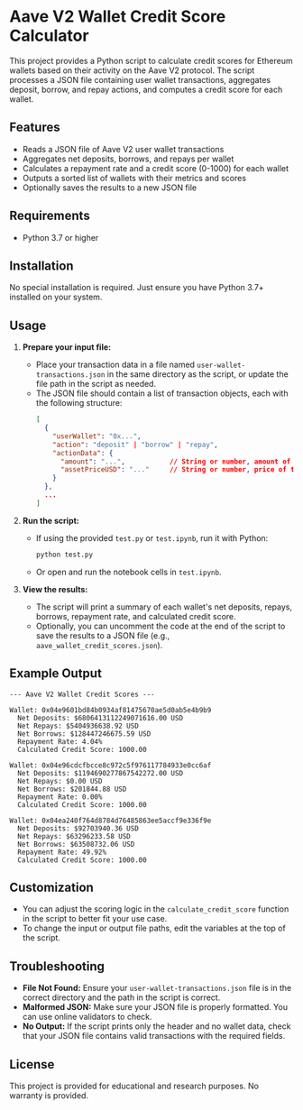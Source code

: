 # Aave V2 Wallet Credit Score Calculator

This project provides a Python script to calculate credit scores for Ethereum wallets based on their activity on the Aave V2 protocol. The script processes a JSON file containing user wallet transactions, aggregates deposit, borrow, and repay actions, and computes a credit score for each wallet.

## Features
- Reads a JSON file of Aave V2 user wallet transactions
- Aggregates net deposits, borrows, and repays per wallet
- Calculates a repayment rate and a credit score (0-1000) for each wallet
- Outputs a sorted list of wallets with their metrics and scores
- Optionally saves the results to a new JSON file

## Requirements
- Python 3.7 or higher

## Installation
No special installation is required. Just ensure you have Python 3.7+ installed on your system.

## Usage
1. **Prepare your input file:**
   - Place your transaction data in a file named `user-wallet-transactions.json` in the same directory as the script, or update the file path in the script as needed.
   - The JSON file should contain a list of transaction objects, each with the following structure:
     ```json
     [
       {
         "userWallet": "0x...",
         "action": "deposit" | "borrow" | "repay",
         "actionData": {
           "amount": "...",           // String or number, amount of the asset
           "assetPriceUSD": "..."     // String or number, price of the asset in USD
         }
       },
       ...
     ]
     ```

2. **Run the script:**
   - If using the provided `test.py` or `test.ipynb`, run it with Python:
     ```bash
     python test.py
     ```
   - Or open and run the notebook cells in `test.ipynb`.

3. **View the results:**
   - The script will print a summary of each wallet's net deposits, repays, borrows, repayment rate, and calculated credit score.
   - Optionally, you can uncomment the code at the end of the script to save the results to a JSON file (e.g., `aave_wallet_credit_scores.json`).

## Example Output
```
--- Aave V2 Wallet Credit Scores ---

Wallet: 0x04e9601bd84b0934af81475670ae5d0ab5e4b9b9
  Net Deposits: $6806413112249071616.00 USD
  Net Repays: $5404936638.92 USD
  Net Borrows: $128447246675.59 USD
  Repayment Rate: 4.04%
  Calculated Credit Score: 1000.00

Wallet: 0x04e96cdcfbcce8c972c5f976117784933e0cc6af
  Net Deposits: $1194690277867542272.00 USD
  Net Repays: $0.00 USD
  Net Borrows: $201844.88 USD
  Repayment Rate: 0.00%
  Calculated Credit Score: 1000.00

Wallet: 0x04ea240f764d8784d76485863ee5accf9e336f9e
  Net Deposits: $92703940.36 USD
  Net Repays: $63296233.58 USD
  Net Borrows: $63508732.06 USD
  Repayment Rate: 49.92%
  Calculated Credit Score: 1000.00
```

## Customization
- You can adjust the scoring logic in the `calculate_credit_score` function in the script to better fit your use case.
- To change the input or output file paths, edit the variables at the top of the script.

## Troubleshooting
- **File Not Found:** Ensure your `user-wallet-transactions.json` file is in the correct directory and the path in the script is correct.
- **Malformed JSON:** Make sure your JSON file is properly formatted. You can use online validators to check.
- **No Output:** If the script prints only the header and no wallet data, check that your JSON file contains valid transactions with the required fields.

## License
This project is provided for educational and research purposes. No warranty is provided. 